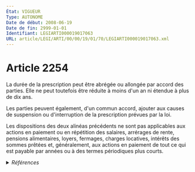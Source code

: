 ```yaml
---
État: VIGUEUR
Type: AUTONOME
Date de début: 2008-06-19
Date de fin: 2999-01-01
Identifiant: LEGIARTI000019017063
URL: article/LEGI/ARTI/00/00/19/01/70/LEGIARTI000019017063.xml
---
```


<h1>Article 2254</h1>

La durée de la prescription peut être abrégée ou allongée par accord des
parties. Elle ne peut toutefois être réduite à moins d'un an ni étendue à plus
de dix ans.<br />

Les parties peuvent également, d'un commun accord, ajouter aux causes de
suspension ou d'interruption de la prescription prévues par la loi.<br />

Les dispositions des deux alinéas précédents ne sont pas applicables aux actions
en paiement ou en répétition des salaires, arrérages de rente, pensions
alimentaires, loyers, fermages, charges locatives, intérêts des sommes prêtées
et, généralement, aux actions en paiement de tout ce qui est payable par années
ou à des termes périodiques plus courts.


<details>
  <summary><em>Références</em></summary>

  <h2>Articles faisant référence à l'article</h2>
  
  <ul>
    <li>
      <a href="https://legal.tricoteuses.fr//redirection/LEGIARTI000019014273?vers=git&vers=legifrance">LOI n° 2008-561 du 17 juin 2008 portant réforme de la prescription en matière civile - article 1 ENTIEREMENT_MODIF</a> MODIFIE source
    </li>
  </ul>
  
  <h2>Références faites par l'article</h2>
  
  <ul>
    <li>
      2008-06-17 MODIFIE cible <a href="https://legal.tricoteuses.fr//redirection/LEGIARTI000019014273?vers=git&vers=legifrance">LOI n° 2008-561 du 17 juin 2008 portant réforme de la prescription en matière civile - article 1 ENTIEREMENT_MODIF</a>
    </li>
    <li>
      2999-01-01 CITATION cible <a href="https://legal.tricoteuses.fr//redirection/LEGIARTI000019017534?vers=git&vers=legifrance">Code de la consommation - article L137-1 AUTONOME ABROGE, en vigueur du 2008-06-19 au 2016-07-01</a>
    </li>
    <li>
      2999-01-01 CITATION cible <a href="https://legal.tricoteuses.fr//redirection/LEGIARTI000032226899?vers=git&vers=legifrance">Code de la consommation - article L218-1 AUTONOME VIGUEUR, en vigueur depuis le 2016-07-01</a>
    </li>
    <li>
      2999-01-01 CITATION cible <a href="https://legal.tricoteuses.fr//redirection/LEGIARTI000019017548?vers=git&vers=legifrance">Code de la mutualité - article L221-12-1 AUTONOME VIGUEUR, en vigueur depuis le 2008-06-19</a>
    </li>
    <li>
      2999-01-01 CITATION cible <a href="https://legal.tricoteuses.fr//redirection/LEGIARTI000029318655?vers=git&vers=legifrance">Code de la sécurité sociale - article L932-13-4 AUTONOME VIGUEUR, en vigueur depuis le 2014-08-02</a>
    </li>
    <li>
      2999-01-01 CITATION cible <a href="https://legal.tricoteuses.fr//redirection/LEGIARTI000019017545?vers=git&vers=legifrance">Code des assurances - article L114-3 AUTONOME VIGUEUR, en vigueur depuis le 2008-06-19</a>
    </li>
  </ul>
</details>
